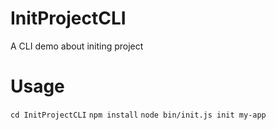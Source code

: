 # InitProjectCLI
A CLI demo about initing project

# Usage

`cd InitProjectCLI`
`npm install`
`node bin/init.js init my-app `
